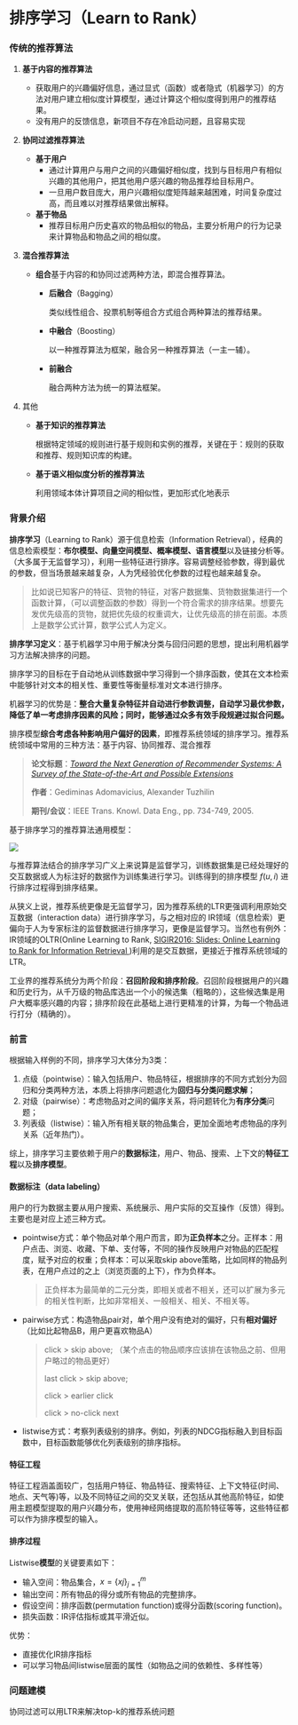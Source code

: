 # 排序学习（Learn to Rank）

### 传统的推荐算法

1. **基于内容的推荐算法**

   - 获取用户的兴趣偏好信息，通过显式（函数）或者隐式（机器学习）的方法对用户建立相似度计算模型，通过计算这个相似度得到用户的推荐结果。
   - 没有用户的反馈信息，新项目不存在冷启动问题，且容易实现

2. **协同过滤推荐算法**

   - **基于用户**
     - 通过计算用户与用户之间的兴趣偏好相似度，找到与目标用户有相似兴趣的其他用户，把其他用户感兴趣的物品推荐给目标用户。
     - 一旦用户数目庞大，用户兴趣相似度矩阵越来越困难，时间复杂度过高，而且难以对推荐结果做出解释。
   - **基于物品**
     - 推荐目标用户历史喜欢的物品相似的物品，主要分析用户的行为记录来计算物品和物品之间的相似度。

3. **混合推荐算法**

   - **组合**基于内容的和协同过滤两种方法，即混合推荐算法。

     - **后融合**（Bagging）

       类似线性组合、投票机制等组合方式组合两种算法的推荐结果。

     - **中融合**（Boosting）

       以一种推荐算法为框架，融合另一种推荐算法（一主一辅）。

     - **前融合**

       融合两种方法为统一的算法框架。

4. 其他

   - **基于知识的推荐算法**

     根据特定领域的规则进行基于规则和实例的推荐，关键在于：规则的获取和推荐、规则知识库的构建。

   - **基于语义相似度分析的推荐算法**

     利用领域本体计算项目之间的相似性，更加形式化地表示

### 背景介绍

**排序学习**（Learning to Rank）源于信息检索（Information Retrieval），经典的信息检索模型：**布尔模型、向量空间模型、概率模型、语言模型**以及链接分析等。（大多属于无监督学习），利用一些特征进行排序。容易调整经验参数，得到最优的参数，但当场景越来越复杂，人为凭经验优化参数的过程也越来越复杂。

> 比如说已知客户的特征、货物的特征，对客户数据集、货物数据集进行一个函数计算，（可以调整函数的参数）得到一个符合需求的排序结果。想要先发优先级高的货物，就把优先级的权重调大，让优先级高的排在前面。本质上是数学公式计算，数学公式人为定义。

**排序学习定义**：基于机器学习中用于解决分类与回归问题的思想，提出利用机器学习方法解决排序的问题。

排序学习的目标在于自动地从训练数据中学习得到一个排序函数，使其在文本检索中能够针对文本的相关性、重要性等衡量标准对文本进行排序。

机器学习的优势是：**整合大量复杂特征并自动进行参数调整，自动学习最优参数，降低了单一考虑排序因素的风险；同时，能够通过众多有效手段规避过拟合问题。**

排序模型**综合考虑各种影响用户偏好的因素**，即推荐系统领域的排序学习。推荐系统领域中常用的三种方法：基于内容、协同推荐、混合推荐

> **论文标题**：*[Toward the Next Generation of Recommender Systems: A Survey of the State-of-the-Art and Possible Extensions](https://link.zhihu.com/?target=https%3A//aminer.cn/pub/53e9a48eb7602d9702daa8d9/toward-the-next-generation-of-recommender-systems-a-survey-of-the-state)*
>
> **作者**：Gediminas Adomavicius, Alexander Tuzhilin
>
> **期刊/会议**：IEEE Trans. Knowl. Data Eng., pp. 734-749, 2005.

基于排序学习的推荐算法通用模型：

<img src="http://xtf615.com/picture/machine-learning/l2r.png">

与推荐算法结合的排序学习广义上来说算是监督学习，训练数据集是已经处理好的交互数据或人为标注好的数据作为训练集进行学习。训练得到的排序模型 $f(u, i)$ 进行排序过程得到排序结果。

从狭义上说，推荐系统更像是无监督学习，因为推荐系统的LTR更强调利用原始交互数据（interaction data）进行排序学习，与之相对应的 IR领域（信息检索）更偏向于人为专家标注的监督数据进行排序学习，更像是监督学习。当然也有例外：IR领域的OLTR(Online Learning to Rank, [SIGIR2016: Slides: Online Learning to Rank for Information Retrieval ](https://staff.fnwi.uva.nl/m.derijke/wp-content/uploads/sigir2016-tutorial.pdf))利用的是交互数据，更接近于推荐系统领域的LTR。

工业界的推荐系统分为两个阶段：**召回阶段和排序阶段**。召回阶段根据用户的兴趣和历史行为，从千万级的物品库选出一个小的候选集（粗略的），这些候选集是用户大概率感兴趣的内容；排序阶段在此基础上进行更精准的计算，为每一个物品进行打分（精确的）。

### 前言

根据输入样例的不同，排序学习大体分为3类：

1. 点级（pointwise）：输入包括用户、物品特征，根据排序的不同方式划分为回归和分类两种方法，本质上将排序问题退化为**回归与分类问题求解**；
2. 对级（pairwise）：考虑物品对之间的偏序关系，将问题转化为**有序分类**问题；
3. 列表级（listwise）：输入所有相关联的物品集合，更加全面地考虑物品的序列关系（近年热门）。

综上，排序学习主要依赖于用户的**数据标注**，用户、物品、搜索、上下文的**特征工程**以及**排序模型**。

#### 数据标注（data labeling）

用户的行为数据主要从用户搜索、系统展示、用户实际的交互操作（反馈）得到。主要也是对应上述三种方式。

- pointwise方式：单个物品对单个用户而言，即为**正负样本**之分。正样本：用户点击、浏览、收藏、下单、支付等，不同的操作反映用户对物品的匹配程度，赋予对应的权重；负样本：可以采取skip above策略，比如同样的物品列表，在用户点过的之上（浏览页面的上下），作为负样本。

  > 正负样本为最简单的二元分类，即相关或者不相关，还可以扩展为多元的相关性判断，比如非常相关、一般相关、相关、不相关等。

- pairwise方式：构造物品pair对，单个用户没有绝对的偏好，只有**相对偏好**（比如比起物品B，用户更喜欢物品A）

  > click > skip above; （某个点击的物品顺序应该排在该物品之前、但用户略过的物品更好）
  >
  > last click > skip above;
  >
  > click > earlier click
  >
  > click > no-click next

- listwise方式：考察列表级别的排序。例如，列表的NDCG指标融入到目标函数中，目标函数能够优化列表级别的排序指标。

#### 特征工程

特征工程涵盖面较广，包括用户特征、物品特征、搜索特征、上下文特征(时间、地点、天气等)等，以及不同特征之间的交叉关联，还包括从其他高阶特征，如使用主题模型提取的用户兴趣分布，使用神经网络提取的高阶特征等等，这些特征都可以作为排序模型的输入。

#### 排序过程

Listwise**模型**的关键要素如下：

- 输入空间：物品集合，$x=\{xj\}_{j=1}^m$
- 输出空间：所有物品的得分或所有物品的完整排序。
- 假设空间：排序函数(permutation function)或得分函数(scoring function)。
- 损失函数：IR评估指标或其平滑近似。

优势：

- 直接优化IR排序指标
- 可以学习物品间listwise层面的属性（如物品之间的依赖性、多样性等）



### 问题建模

协同过滤可以用LTR来解决top-k的推荐系统问题
